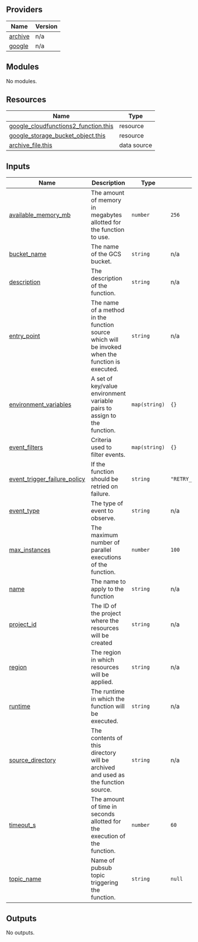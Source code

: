 ## Providers

| Name | Version |
|------|---------|
| <a name="provider_archive"></a> [archive](#provider\_archive) | n/a |
| <a name="provider_google"></a> [google](#provider\_google) | n/a |

## Modules

No modules.

## Resources

| Name | Type |
|------|------|
| [google_cloudfunctions2_function.this](https://registry.terraform.io/providers/hashicorp/google/latest/docs/resources/cloudfunctions2_function) | resource |
| [google_storage_bucket_object.this](https://registry.terraform.io/providers/hashicorp/google/latest/docs/resources/storage_bucket_object) | resource |
| [archive_file.this](https://registry.terraform.io/providers/hashicorp/archive/latest/docs/data-sources/file) | data source |

## Inputs

| Name | Description | Type | Default | Required |
|------|-------------|------|---------|:--------:|
| <a name="input_available_memory_mb"></a> [available\_memory\_mb](#input\_available\_memory\_mb) | The amount of memory in megabytes allotted for the function to use. | `number` | `256` | no |
| <a name="input_bucket_name"></a> [bucket\_name](#input\_bucket\_name) | The name of the GCS bucket. | `string` | n/a | yes |
| <a name="input_description"></a> [description](#input\_description) | The description of the function. | `string` | n/a | yes |
| <a name="input_entry_point"></a> [entry\_point](#input\_entry\_point) | The name of a method in the function source which will be invoked when the function is executed. | `string` | n/a | yes |
| <a name="input_environment_variables"></a> [environment\_variables](#input\_environment\_variables) | A set of key/value environment variable pairs to assign to the function. | `map(string)` | `{}` | no |
| <a name="input_event_filters"></a> [event\_filters](#input\_event\_filters) | Criteria used to filter events. | `map(string)` | `{}` | no |
| <a name="input_event_trigger_failure_policy"></a> [event\_trigger\_failure\_policy](#input\_event\_trigger\_failure\_policy) | If the function should be retried on failure. | `string` | `"RETRY_POLICY_DO_NOT_RETRY"` | no |
| <a name="input_event_type"></a> [event\_type](#input\_event\_type) | The type of event to observe. | `string` | n/a | yes |
| <a name="input_max_instances"></a> [max\_instances](#input\_max\_instances) | The maximum number of parallel executions of the function. | `number` | `100` | no |
| <a name="input_name"></a> [name](#input\_name) | The name to apply to the function | `string` | n/a | yes |
| <a name="input_project_id"></a> [project\_id](#input\_project\_id) | The ID of the project where the resources will be created | `string` | n/a | yes |
| <a name="input_region"></a> [region](#input\_region) | The region in which resources will be applied. | `string` | n/a | yes |
| <a name="input_runtime"></a> [runtime](#input\_runtime) | The runtime in which the function will be executed. | `string` | n/a | yes |
| <a name="input_source_directory"></a> [source\_directory](#input\_source\_directory) | The contents of this directory will be archived and used as the function source. | `string` | n/a | yes |
| <a name="input_timeout_s"></a> [timeout\_s](#input\_timeout\_s) | The amount of time in seconds allotted for the execution of the function. | `number` | `60` | no |
| <a name="input_topic_name"></a> [topic\_name](#input\_topic\_name) | Name of pubsub topic triggering the function. | `string` | `null` | no |

## Outputs

No outputs.